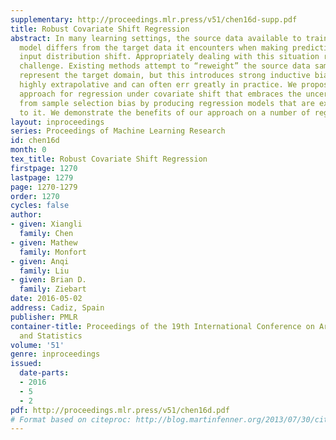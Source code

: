 ```yaml
---
supplementary: http://proceedings.mlr.press/v51/chen16d-supp.pdf
title: Robust Covariate Shift Regression
abstract: In many learning settings, the source data available to train a regression
  model differs from the target data it encounters when making predictions due to
  input distribution shift. Appropriately dealing with this situation remains an important
  challenge. Existing methods attempt to “reweight” the source data samples to better
  represent the target domain, but this introduces strong inductive biases that are
  highly extrapolative and can often err greatly in practice. We propose a robust
  approach for regression under covariate shift that embraces the uncertainty resulting
  from sample selection bias by producing regression models that are explicitly robust
  to it. We demonstrate the benefits of our approach on a number of regression tasks.
layout: inproceedings
series: Proceedings of Machine Learning Research
id: chen16d
month: 0
tex_title: Robust Covariate Shift Regression
firstpage: 1270
lastpage: 1279
page: 1270-1279
order: 1270
cycles: false
author:
- given: Xiangli
  family: Chen
- given: Mathew
  family: Monfort
- given: Anqi
  family: Liu
- given: Brian D.
  family: Ziebart
date: 2016-05-02
address: Cadiz, Spain
publisher: PMLR
container-title: Proceedings of the 19th International Conference on Artificial Intelligence
  and Statistics
volume: '51'
genre: inproceedings
issued:
  date-parts:
  - 2016
  - 5
  - 2
pdf: http://proceedings.mlr.press/v51/chen16d.pdf
# Format based on citeproc: http://blog.martinfenner.org/2013/07/30/citeproc-yaml-for-bibliographies/
---
```

